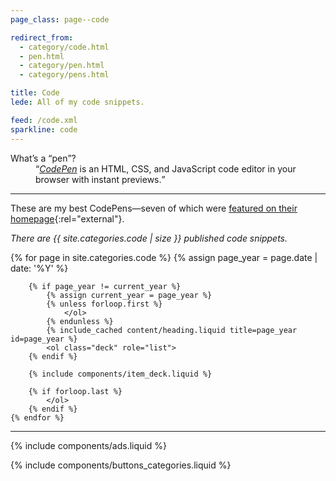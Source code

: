 ```yaml
---
page_class: page--code

redirect_from:
  - category/code.html
  - pen.html
  - category/pen.html
  - category/pens.html

title: Code
lede: All of my code snippets.

feed: /code.xml
sparkline: code
---
```


<dl class="full">
    <dt>What’s a <q>pen</q>?</dt>
    <dd><q><a href="https://codepen.io"><em>CodePen</em></a> is an HTML, CSS, and JavaScript code editor in your browser with instant previews.</q></dd>
</dl>

--------

These are my best CodePens—seven of which were [featured on their homepage](https://codepen.io/collection/hfqlg){:rel="external"}.

*There are {{ site.categories.code | size }} published code snippets.*

<div class="h-feed" id="pens">
    {% for page in site.categories.code %}
        {% assign page_year = page.date | date: '%Y' %}

        {% if page_year != current_year %}
            {% assign current_year = page_year %}
            {% unless forloop.first %}
                </ol>
            {% endunless %}
            {% include_cached content/heading.liquid title=page_year id=page_year %}
            <ol class="deck" role="list">
        {% endif %}

        {% include components/item_deck.liquid %}

        {% if forloop.last %}
            </ol>
        {% endif %}
    {% endfor %}
</div>

--------

{% include components/ads.liquid %}

{% include components/buttons_categories.liquid %}

